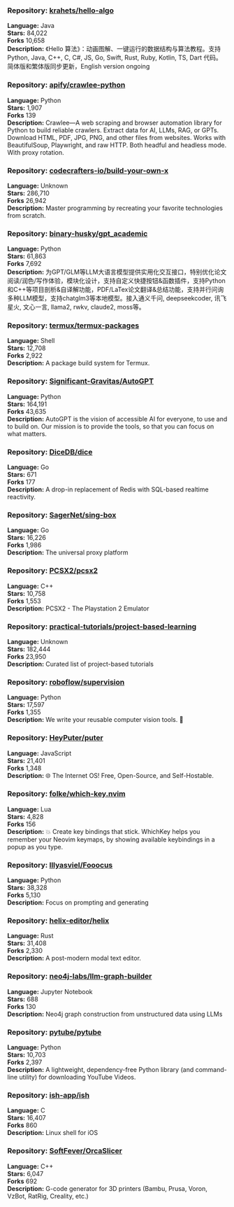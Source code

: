 ### **Repository:** [krahets/hello-algo](https://github.com/krahets/hello-algo)  

**Language:** Java  
**Stars:** 84,022  
**Forks** 10,658  
**Description:** 《Hello 算法》：动画图解、一键运行的数据结构与算法教程。支持 Python, Java, C++, C, C#, JS, Go, Swift, Rust, Ruby, Kotlin, TS, Dart 代码。简体版和繁体版同步更新，English version ongoing  

### **Repository:** [apify/crawlee-python](https://github.com/apify/crawlee-python)  

**Language:** Python  
**Stars:** 1,907  
**Forks** 139  
**Description:** Crawlee—A web scraping and browser automation library for Python to build reliable crawlers. Extract data for AI, LLMs, RAG, or GPTs. Download HTML, PDF, JPG, PNG, and other files from websites. Works with BeautifulSoup, Playwright, and raw HTTP. Both headful and headless mode. With proxy rotation.  

### **Repository:** [codecrafters-io/build-your-own-x](https://github.com/codecrafters-io/build-your-own-x)  

**Language:** Unknown  
**Stars:** 286,710  
**Forks** 26,942  
**Description:** Master programming by recreating your favorite technologies from scratch.  

### **Repository:** [binary-husky/gpt_academic](https://github.com/binary-husky/gpt_academic)  

**Language:** Python  
**Stars:** 61,863  
**Forks** 7,692  
**Description:** 为GPT/GLM等LLM大语言模型提供实用化交互接口，特别优化论文阅读/润色/写作体验，模块化设计，支持自定义快捷按钮&函数插件，支持Python和C++等项目剖析&自译解功能，PDF/LaTex论文翻译&总结功能，支持并行问询多种LLM模型，支持chatglm3等本地模型。接入通义千问, deepseekcoder, 讯飞星火, 文心一言, llama2, rwkv, claude2, moss等。  

### **Repository:** [termux/termux-packages](https://github.com/termux/termux-packages)  

**Language:** Shell  
**Stars:** 12,708  
**Forks** 2,922  
**Description:** A package build system for Termux.  

### **Repository:** [Significant-Gravitas/AutoGPT](https://github.com/Significant-Gravitas/AutoGPT)  

**Language:** Python  
**Stars:** 164,191  
**Forks** 43,635  
**Description:** AutoGPT is the vision of accessible AI for everyone, to use and to build on. Our mission is to provide the tools, so that you can focus on what matters.  

### **Repository:** [DiceDB/dice](https://github.com/DiceDB/dice)  

**Language:** Go  
**Stars:** 671  
**Forks** 177  
**Description:** A drop-in replacement of Redis with SQL-based realtime reactivity.  

### **Repository:** [SagerNet/sing-box](https://github.com/SagerNet/sing-box)  

**Language:** Go  
**Stars:** 16,226  
**Forks** 1,986  
**Description:** The universal proxy platform  

### **Repository:** [PCSX2/pcsx2](https://github.com/PCSX2/pcsx2)  

**Language:** C++  
**Stars:** 10,758  
**Forks** 1,553  
**Description:** PCSX2 - The Playstation 2 Emulator  

### **Repository:** [practical-tutorials/project-based-learning](https://github.com/practical-tutorials/project-based-learning)  

**Language:** Unknown  
**Stars:** 182,444  
**Forks** 23,950  
**Description:** Curated list of project-based tutorials  

### **Repository:** [roboflow/supervision](https://github.com/roboflow/supervision)  

**Language:** Python  
**Stars:** 17,597  
**Forks** 1,355  
**Description:** We write your reusable computer vision tools. 💜  

### **Repository:** [HeyPuter/puter](https://github.com/HeyPuter/puter)  

**Language:** JavaScript  
**Stars:** 21,401  
**Forks** 1,348  
**Description:** 🌐 The Internet OS! Free, Open-Source, and Self-Hostable.  

### **Repository:** [folke/which-key.nvim](https://github.com/folke/which-key.nvim)  

**Language:** Lua  
**Stars:** 4,828  
**Forks** 156  
**Description:** 💥 Create key bindings that stick. WhichKey helps you remember your Neovim keymaps, by showing available keybindings in a popup as you type.  

### **Repository:** [lllyasviel/Fooocus](https://github.com/lllyasviel/Fooocus)  

**Language:** Python  
**Stars:** 38,328  
**Forks** 5,130  
**Description:** Focus on prompting and generating  

### **Repository:** [helix-editor/helix](https://github.com/helix-editor/helix)  

**Language:** Rust  
**Stars:** 31,408  
**Forks** 2,330  
**Description:** A post-modern modal text editor.  

### **Repository:** [neo4j-labs/llm-graph-builder](https://github.com/neo4j-labs/llm-graph-builder)  

**Language:** Jupyter Notebook  
**Stars:** 688  
**Forks** 130  
**Description:** Neo4j graph construction from unstructured data using LLMs  

### **Repository:** [pytube/pytube](https://github.com/pytube/pytube)  

**Language:** Python  
**Stars:** 10,703  
**Forks** 2,397  
**Description:** A lightweight, dependency-free Python library (and command-line utility) for downloading YouTube Videos.  

### **Repository:** [ish-app/ish](https://github.com/ish-app/ish)  

**Language:** C  
**Stars:** 16,407  
**Forks** 860  
**Description:** Linux shell for iOS  

### **Repository:** [SoftFever/OrcaSlicer](https://github.com/SoftFever/OrcaSlicer)  

**Language:** C++  
**Stars:** 6,047  
**Forks** 692  
**Description:** G-code generator for 3D printers (Bambu, Prusa, Voron, VzBot, RatRig, Creality, etc.)  

